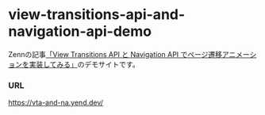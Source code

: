 # view-transitions-api-and-navigation-api-demo

Zennの記事[「View Transitions API と Navigation API でページ遷移アニメーションを実装してみる」](https://zenn.dev/yend724/articles/20230817-1bpoplim35e6eeqi)のデモサイトです。

### URL

https://vta-and-na.yend.dev/